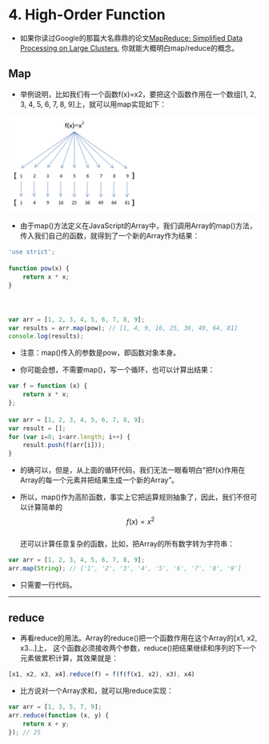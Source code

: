 # 4. High-Order Function

- 如果你读过Google的那篇大名鼎鼎的论文[MapReduce: Simplified Data Processing on Large Clusters](https://research.google/pubs/pub62/),  你就能大概明白map/reduce的概念。


## Map

- 举例说明，比如我们有一个函数f(x)=x2，要把这个函数作用在一个数组[1, 2, 3, 4, 5, 6, 7, 8, 9]上，就可以用map实现如下：

![](img/2020-05-17-13-21-18.png)

- 由于map()方法定义在JavaScript的Array中，我们调用Array的map()方法，传入我们自己的函数，就得到了一个新的Array作为结果：


```js
'use strict';

function pow(x) {
    return x * x;
}



var arr = [1, 2, 3, 4, 5, 6, 7, 8, 9];
var results = arr.map(pow); // [1, 4, 9, 16, 25, 36, 49, 64, 81]
console.log(results);
```


- 注意：map()传入的参数是pow，即函数对象本身。

- 你可能会想，不需要map()，写一个循环，也可以计算出结果：

```js
var f = function (x) {
    return x * x;
};

var arr = [1, 2, 3, 4, 5, 6, 7, 8, 9];
var result = [];
for (var i=0; i<arr.length; i++) {
    result.push(f(arr[i]));
}
```

- 的确可以，但是，从上面的循环代码，我们无法一眼看明白“把f(x)作用在Array的每一个元素并把结果生成一个新的Array”。

- 所以，map()作为高阶函数，事实上它把运算规则抽象了，因此，我们不但可以计算简单的 
  $${f(x) = x^2}$$   
  还可以计算任意复杂的函数，比如，把Array的所有数字转为字符串：

```js
var arr = [1, 2, 3, 4, 5, 6, 7, 8, 9];
arr.map(String); // ['1', '2', '3', '4', '5', '6', '7', '8', '9']
```

- 只需要一行代码。

---


## reduce

- 再看reduce的用法。Array的reduce()把一个函数作用在这个Array的[x1, x2, x3...]上，
  这个函数必须接收两个参数，reduce()把结果继续和序列的下一个元素做累积计算，其效果就是：

```js
[x1, x2, x3, x4].reduce(f) = f(f(f(x1, x2), x3), x4)
```

- 比方说对一个Array求和，就可以用reduce实现：

```js
var arr = [1, 3, 5, 7, 9];
arr.reduce(function (x, y) {
    return x + y;
}); // 25
```

